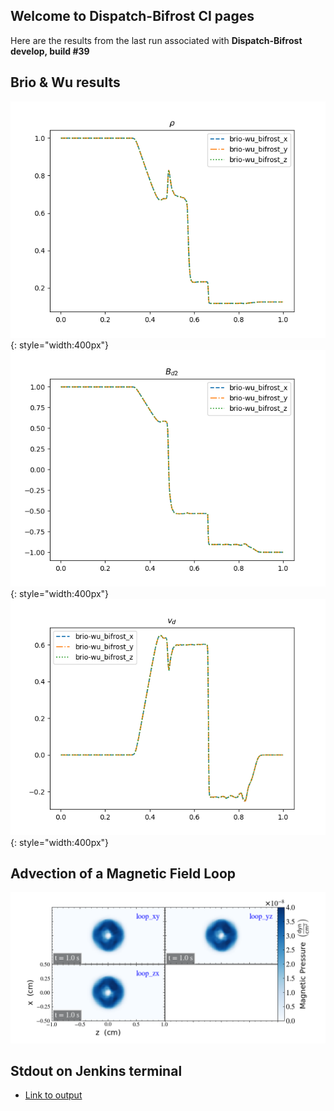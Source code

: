 ## Welcome to Dispatch-Bifrost CI pages 

Here are the results from the last run associated with 
**Dispatch-Bifrost develop, build #39**

## Brio & Wu results

  ![briowu-rho](img/brio-wu_test_rho.png){: style="width:400px"}
  ![briowu-bd2](img/brio-wu_test_bd2.png){: style="width:400px"}
  ![briowu-ud](img/brio-wu_test_ud.png){: style="width:400px"}


## Advection of a Magnetic Field Loop 

  ![loop-pb](img/magnetic_pressure_loop_multiplot_test.png)

## Stdout on Jenkins terminal
  - [Link to output](output_file.txt)
  

